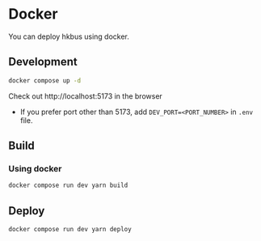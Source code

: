 # Docker

You can deploy hkbus using docker.

## Development

```bash
docker compose up -d
```

Check out http://localhost:5173 in the browser

* If you prefer port other than 5173, add `DEV_PORT=<PORT_NUMBER>` in `.env` file.

## Build

### Using docker

```bash
docker compose run dev yarn build
```

## Deploy

```bash
docker compose run dev yarn deploy
```
